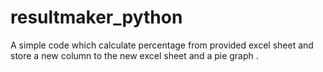 # resultmaker_python
A simple code which calculate percentage from provided excel sheet and store a new column to the new excel sheet and a pie graph .
